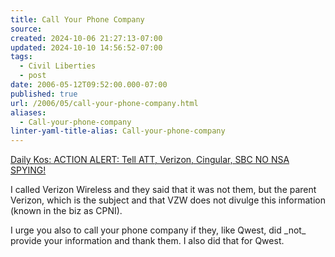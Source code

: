 ```yaml
---
title: Call Your Phone Company
source: 
created: 2024-10-06 21:27:13-07:00
updated: 2024-10-10 14:56:52-07:00
tags:
  - Civil Liberties
  - post
date: 2006-05-12T09:52:00.000-07:00
published: true
url: /2006/05/call-your-phone-company.html
aliases:
  - Call-your-phone-company
linter-yaml-title-alias: Call-your-phone-company
---
```



[Daily Kos: ACTION ALERT: Tell ATT, Verizon, Cingular, SBC NO NSA SPYING!](https://www.dailykos.com/story/2006/5/11/91046/7966 "Daily Kos: ACTION ALERT: Tell ATT, Verizon, Cingular, SBC NO NSA SPYING!")  
  
I called Verizon Wireless and they said that it was not them, but the parent Verizon, which is the subject and that VZW does not divulge this information (known in the biz as CPNI).  
  
I urge you also to call your phone company if they, like Qwest, did \_not\_ provide your information and thank them. I also did that for Qwest.